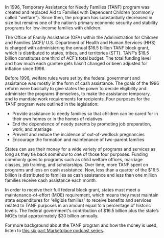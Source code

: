 In 1996, Temporary Assistance for Needy Families (TANF) program was created and replaced Aid to Families with Dependent Children (commonly called "welfare"). Since then, the program has substantially decreased in size but remains one of the nation’s primary economic security and stability programs for low-income families with children. 

The Office of Family Assistance (OFA) within the Administration for Children and Families (ACF)/ U.S. Department of Health and Human Services (HHS) is charged with administering the annual $16.5 billion TANF block grant, which is distributed to states, tribes, and territories (STT). TANF’s $16.5 billion constitutes one third of ACF’s total budget. The total funding level and how much each grantee gets hasn’t changed or been adjusted for inflation since 1996. 

Before 1996, welfare rules were set by the federal government and assistance was mostly in the form of cash assistance. The goals of the 1996 reform were basically to give states the power to decide eligibility and administer the programs themselves, to make the assistance temporary, and to mandate work requirements for recipients. Four purposes for the TANF program were outlined in the legislation:

* Provide assistance to needy families so that children can be cared for in their own homes or in the homes of relatives
* End the dependence of needy parents by promoting job preparation, work, and marriage
* Prevent and reduce the incidence of out-of-wedlock pregnancies
* Encourage the formation and maintenance of two-parent families

States can use their money for a wide variety of programs and services as long as they tie back somehow to one of those four purposes. Funding commonly goes to programs such as child welfare offices, marriage classes, job training, and scholarships. Over time, more TANF spent on programs and less on cash assistance. Now, less than a quarter of the $16.5 billion is distributed to families as cash assistance and less than one million families receive cash assistance each month.

In order to receive their full federal block grant, states must meet a maintenance-of-effort (MOE) requirement, which means they must maintain state expenditures for “eligible families” to receive benefits and services related to TANF purposes in an amount equal to a percentage of historic levels. The federal government's contribution of $16.5 billion plus the state’s MOEs total approximately $30 billion annually. 

For more background about the TANF program and how the money is used, listen to [this six part Marketplace podcast series](https://www.marketplace.org/shows/the-uncertain-hour/2016/).